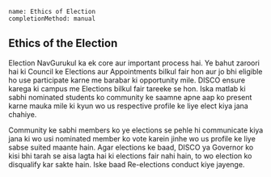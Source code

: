 ```ngMeta
name: Ethics of Election
completionMethod: manual
```

## Ethics of the Election
Election NavGurukul ka ek core aur important process hai. Ye bahut zaroori hai ki Council ke Elections aur Appointments bilkul fair hon aur jo bhi eligible ho use participate karne me barabar ki opportunity mile. DISCO ensure karega ki campus me Elections bilkul fair tareeke se hon. Iska matlab ki sabhi nominated students ko community ke saamne apne aap ko present karne mauka mile ki kyun wo us respective profile ke liye elect kiya jana chahiye. 


Community ke sabhi members ko ye elections se pehle hi communicate kiya jana ki wo usi nominated member ko vote karein jinhe wo us profile ke liye sabse suited maante hain. Agar elections ke baad, DISCO ya Governor ko kisi bhi tarah se aisa lagta hai ki elections fair nahi hain, to wo election ko disqualify kar sakte hain. Iske baad Re-elections conduct kiye jayenge.

